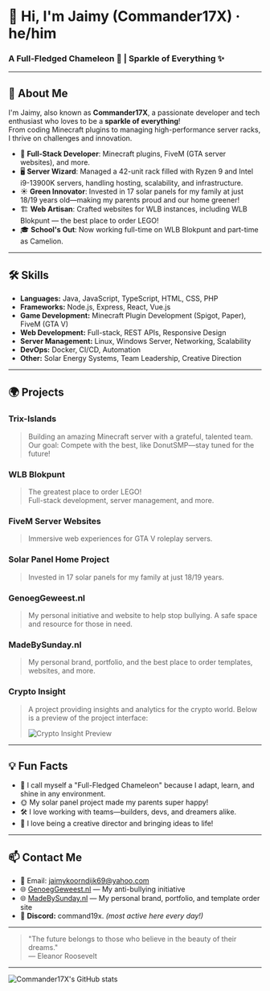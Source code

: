 # 👋 Hi, I'm Jaimy (Commander17X) · he/him
### A Full-Fledged Chameleon 🦎 | Sparkle of Everything ✨

---

## 🚀 About Me

I'm Jaimy, also known as **Commander17X**, a passionate developer and tech enthusiast who loves to be a **sparkle of everything**!  
From coding Minecraft plugins to managing high-performance server racks, I thrive on challenges and innovation.

- 🧩 **Full-Stack Developer**: Minecraft plugins, FiveM (GTA server websites), and more.
- 🖥️ **Server Wizard**: Managed a 42-unit rack filled with Ryzen 9 and Intel i9-13900K servers, handling hosting, scalability, and infrastructure.
- ☀️ **Green Innovator**: Invested in 17 solar panels for my family at just 18/19 years old—making my parents proud and our home greener!
- 🏗️ **Web Artisan**: Crafted websites for WLB instances, including WLB Blokpunt — the best place to order LEGO!
- 🎓 **School's Out**: Now working full-time on WLB Blokpunt and part-time as Camelion.

---

## 🛠️ Skills

- **Languages:** Java, JavaScript, TypeScript, HTML, CSS, PHP
- **Frameworks:** Node.js, Express, React, Vue.js
- **Game Development:** Minecraft Plugin Development (Spigot, Paper), FiveM (GTA V)
- **Web Development:** Full-stack, REST APIs, Responsive Design
- **Server Management:** Linux, Windows Server, Networking, Scalability
- **DevOps:** Docker, CI/CD, Automation
- **Other:** Solar Energy Systems, Team Leadership, Creative Direction

---

## 🌍 Projects

### Trix-Islands
> Building an amazing Minecraft server with a grateful, talented team.  
> Our goal: Compete with the best, like DonutSMP—stay tuned for the future!

### WLB Blokpunt
> The greatest place to order LEGO!  
> Full-stack development, server management, and more.

### FiveM Server Websites
> Immersive web experiences for GTA V roleplay servers.

### Solar Panel Home Project
> Invested in 17 solar panels for my family at just 18/19 years.

### GenoegGeweest.nl
> My personal initiative and website to help stop bullying. A safe space and resource for those in need.

### MadeBySunday.nl
> My personal brand, portfolio, and the best place to order templates, websites, and more.

### Crypto Insight
> A project providing insights and analytics for the crypto world. Below is a preview of the project interface:
>
> ![Crypto Insight Preview](https://i.imgur.com/AxZi1uw.png)

---

## 💡 Fun Facts

- 🦎 I call myself a "Full-Fledged Chameleon" because I adapt, learn, and shine in any environment.
- 🌞 My solar panel project made my parents super happy!
- 🛠️ I love working with teams—builders, devs, and dreamers alike.
- 🎨 I love being a creative director and bringing ideas to life!

---

## 📫 Contact Me

- 📧 Email: [jaimykoorndijk69@yahoo.com](mailto:jaimykoorndijk69@yahoo.com)
- 🌐 [GenoegGeweest.nl](https://genoeggeweest.nl) — My anti-bullying initiative
- 🌐 [MadeBySunday.nl](https://madebysunday.nl) — My personal brand, portfolio, and template order site
- 💬 **Discord:** command19x. _(most active here every day!)_

---

> "The future belongs to those who believe in the beauty of their dreams."  
> — Eleanor Roosevelt

---

![Commander17X's GitHub stats](https://github-readme-stats.vercel.app/api?username=Commander17X&show_icons=true&theme=radical) 
